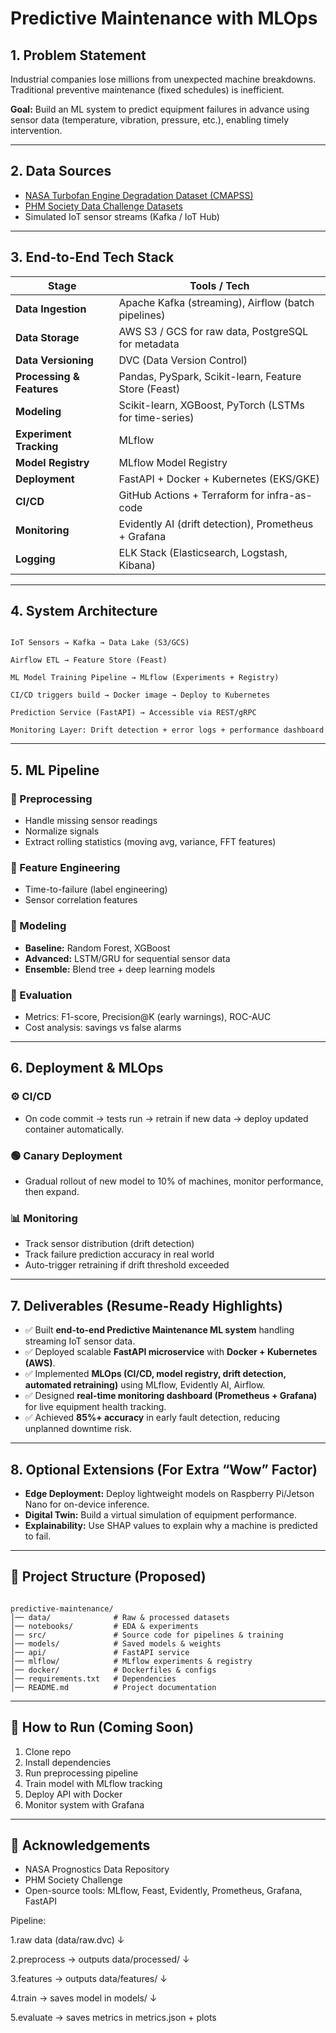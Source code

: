 
# Predictive Maintenance with MLOps

## 1. Problem Statement
Industrial companies lose millions from unexpected machine breakdowns.  
Traditional preventive maintenance (fixed schedules) is inefficient.  

**Goal:** Build an ML system to predict equipment failures in advance using sensor data (temperature, vibration, pressure, etc.), enabling timely intervention.

---

## 2. Data Sources
- [NASA Turbofan Engine Degradation Dataset (CMAPSS)](https://data.nasa.gov/)  
- [PHM Society Data Challenge Datasets](https://www.phmsociety.org/)  
- Simulated IoT sensor streams (Kafka / IoT Hub)

---

## 3. End-to-End Tech Stack

| Stage              | Tools / Tech |
|--------------------|--------------|
| **Data Ingestion** | Apache Kafka (streaming), Airflow (batch pipelines) |
| **Data Storage**   | AWS S3 / GCS for raw data, PostgreSQL for metadata |
| **Data Versioning**| DVC (Data Version Control) |
| **Processing & Features** | Pandas, PySpark, Scikit-learn, Feature Store (Feast) |
| **Modeling**       | Scikit-learn, XGBoost, PyTorch (LSTMs for time-series) |
| **Experiment Tracking** | MLflow |
| **Model Registry** | MLflow Model Registry |
| **Deployment**     | FastAPI + Docker + Kubernetes (EKS/GKE) |
| **CI/CD**          | GitHub Actions + Terraform for infra-as-code |
| **Monitoring**     | Evidently AI (drift detection), Prometheus + Grafana |
| **Logging**        | ELK Stack (Elasticsearch, Logstash, Kibana) |

---

## 4. System Architecture
```

IoT Sensors → Kafka → Data Lake (S3/GCS)

Airflow ETL → Feature Store (Feast)

ML Model Training Pipeline → MLflow (Experiments + Registry)

CI/CD triggers build → Docker image → Deploy to Kubernetes

Prediction Service (FastAPI) → Accessible via REST/gRPC

Monitoring Layer: Drift detection + error logs + performance dashboard

```

---

## 5. ML Pipeline

### 🔹 Preprocessing
- Handle missing sensor readings  
- Normalize signals  
- Extract rolling statistics (moving avg, variance, FFT features)  

### 🔹 Feature Engineering
- Time-to-failure (label engineering)  
- Sensor correlation features  

### 🔹 Modeling
- **Baseline:** Random Forest, XGBoost  
- **Advanced:** LSTM/GRU for sequential sensor data  
- **Ensemble:** Blend tree + deep learning models  

### 🔹 Evaluation
- Metrics: F1-score, Precision@K (early warnings), ROC-AUC  
- Cost analysis: savings vs false alarms  

---

## 6. Deployment & MLOps

### ⚙️ CI/CD
- On code commit → tests run → retrain if new data → deploy updated container automatically.  

### 🟢 Canary Deployment
- Gradual rollout of new model to 10% of machines, monitor performance, then expand.  

### 📊 Monitoring
- Track sensor distribution (drift detection)  
- Track failure prediction accuracy in real world  
- Auto-trigger retraining if drift threshold exceeded  

---

## 7. Deliverables (Resume-Ready Highlights)

- ✅ Built **end-to-end Predictive Maintenance ML system** handling streaming IoT sensor data.  
- ✅ Deployed scalable **FastAPI microservice** with **Docker + Kubernetes (AWS)**.  
- ✅ Implemented **MLOps (CI/CD, model registry, drift detection, automated retraining)** using MLflow, Evidently AI, Airflow.  
- ✅ Designed **real-time monitoring dashboard (Prometheus + Grafana)** for live equipment health tracking.  
- ✅ Achieved **85%+ accuracy** in early fault detection, reducing unplanned downtime risk.  

---

## 8. Optional Extensions (For Extra “Wow” Factor)
- **Edge Deployment:** Deploy lightweight models on Raspberry Pi/Jetson Nano for on-device inference.  
- **Digital Twin:** Build a virtual simulation of equipment performance.  
- **Explainability:** Use SHAP values to explain why a machine is predicted to fail.  

---

## 📂 Project Structure (Proposed)
```

predictive-maintenance/
│── data/              # Raw & processed datasets
│── notebooks/         # EDA & experiments
│── src/               # Source code for pipelines & training
│── models/            # Saved models & weights
│── api/               # FastAPI service
│── mlflow/            # MLflow experiments & registry
│── docker/            # Dockerfiles & configs
│── requirements.txt   # Dependencies
│── README.md          # Project documentation

```

---

## 🚀 How to Run (Coming Soon)
1. Clone repo  
2. Install dependencies  
3. Run preprocessing pipeline  
4. Train model with MLflow tracking  
5. Deploy API with Docker  
6. Monitor system with Grafana  

---

## 🙌 Acknowledgements
- NASA Prognostics Data Repository  
- PHM Society Challenge  
- Open-source tools: MLflow, Feast, Evidently, Prometheus, Grafana, FastAPI  


Pipeline:

1.raw data (data/raw.dvc)
↓

2.preprocess → outputs data/processed/
↓

3.features → outputs data/features/
↓

4.train → saves model in models/
↓

5.evaluate → saves metrics in metrics.json + plots
